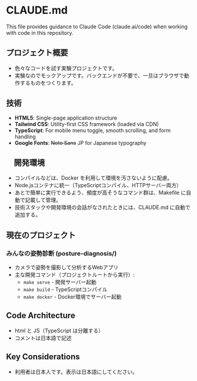# CLAUDE.md

This file provides guidance to Claude Code (claude.ai/code) when working with code in this repository.

## プロジェクト概要

- 色々なコードを試す実験プロジェクトです。
- 実験なのでモックアップです。バックエンドが不要で、一旦はブラウザで動作するものをつくります。

## 技術

- **HTML5**: Single-page application structure
- **Tailwind CSS**: Utility-first CSS framework (loaded via CDN)
- **TypeScript**: For mobile menu toggle, smooth scrolling, and form handling
- **Google Fonts**: ~~Noto Sans~~ JP for Japanese typography

## 　開発環境

- コンパイルなどは、Docker を利用して環境を汚さないように配慮。
- Node.jsコンテナに統一（TypeScriptコンパイル、HTTPサーバー両方）
- あとで簡単に実行できるよう、頻度が高そうなコマンド群は、Makefile に自動で記載して管理。
- 技術スタックや開発環境の会話がなされたときには、CLAUDE.md に自動で追加する。

## 現在のプロジェクト

### みんなの姿勢診断 (posture-diagnosis/)
- カメラで姿勢を撮影して分析するWebアプリ
- 主な開発コマンド（プロジェクトルートから実行）:
  - `make serve` - 開発サーバー起動
  - `make build` - TypeScriptコンパイル
  - `make docker` - Docker環境でサーバー起動

## Code Architecture

- html と JS（TypeScript は分離する）
- コメントは日本語で記述

## Key Considerations

- 利用者は日本人です。表示は日本語にしてください。

